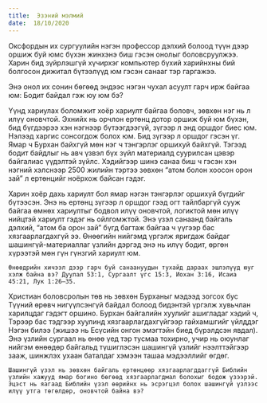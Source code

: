 ```yaml
---
title:  Эзэний мэлмий
date:  18/10/2020
---
```


Оксфордын их сургуулийн нэгэн профессор дэлхий болоод түүн дээр оршиж буй юмс бүхэн жинхэнэ биш гэсэн онолыг боловсруулжээ. Харин бид зүйрлэшгүй хүчирхэг компьютер бүхий харийнхны бий болгосон дижитал бүтээлүүд юм гэсэн санааг тэр гаргажээ.

Энэ онол их сонин бөгөөд эндээс нэгэн чухал асуулт гарч ирж байгаа юм: Бодит байдал гэж юу юм бэ?

Үүнд хариулах боломжит хоёр хариулт байгаа боловч, зөвхөн нэг нь л илүү оновчтой. Эхнийх нь орчлон ертөнц дотор оршиж буй юм бүхэн, бид бүгдээрээ хэн нэгнээр бүтээгдээгүй, зүгээр л энд оршдог биес юм. Нэлээд харгис сонсогдож болох юм. Бид зүгээр л оршдог гэсэн үг. Ямар ч Бурхан байхгүй мөн нэг ч тэнгэрлэг оршихуй байхгүй. Тэгээд бодит байдлыг нь авч үзвэл бүх зүйл материалд суурилсан цэвэр байгалиас үүдэлтэй зүйлс. Хэдийгээр шинэ санаа биш ч гэсэн хэн нэгний хэлснээр 2500 жилийн тэртээ зөвхөн “атом болон хоосон орон зай” л ертөнцийг ноёрхож байсан гэдэг.

Харин хоёр дахь хариулт бол ямар нэгэн тэнгэрлэг оршихуй бүгдийг бүтээсэн. Энэ нь ертөнц зүгээр л оршдог гээд огт тайлбаргүй сууж байгаа өмнөх хариултыг бодвол илүү оновчтой, логиктой мөн илүү нийцтэй хариулт гэдэг нь ойлгомжтой. Энэ үзэл санаанд байгаль дэлхий, “атом ба орон зай” бүгд багтаж байгаа ч үүгээр бас хязгаарлагдахгүй ээ. Өнөөгийн нийгэмд үргэлж яригдаж байдаг шашингүй-материаллаг үзлийн дэргэд энэ нь илүү бодит, өргөн хүрээтэй мөн гүн гүнзгий хариулт юм.

`Өнөөдрийн хичээл дээр гарч буй санаануудын тухайд дараах эшлэлүүд юуг хэлж байна вэ? Дуулал 53:1, Сургаалт үгс 15:3, Иохан 3:16, Исаиа 45:21, Лук 1:26–35.`

Христиан боловсролын төв нь зөвхөн Бурханыг мэдээд зогсох бус Түүний өрөвч нигүүлсэнгүй байдал болоод бидэнтэй үргэлж хувьчлан харилцдаг гэдэгт оршино. Бурхан байгалийн хуулийг ашигладаг хэдий ч, Тэрээр бас тэдгээр хуулинд хязгаарлагдахгүйгээр гайхамшгийг үйлддэг Нэгэн билээ (жишээ нь Есүсийн онгон эмэгтэйн биед бүрэлдсэн явдал). Энэ үзлийн сургаал нь өнөө үед тэр тусмаа тохирно, учир нь оюунлаг нийгэм өнөөдөр байгальд түшиглэсэн шашингүй үзлийг нээлттэйгээр зааж, шинжлэх ухаан баталдаг хэмээн ташаа мэдээллийг өгдөг.

`Шашингүй үзэл нь зөвхөн байгаль ертөнцөөр хязгаарлагддаггүй Библийн үзлийн хажууд ямар богино бөгөөд хязгаарлагдмал болохыг бодож үзээрэй. Эцэст нь яагаад Библийн үзэл өөрийнх нь эсрэгцэл болох шашингүй үзлээс илүү утга төгөлдөр, оновчтой байна вэ?`